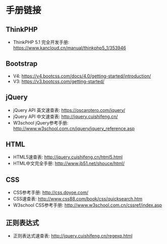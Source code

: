 # 手册链接

## ThinkPHP

- ThinkPHP 5.1 完全开发手册: https://www.kancloud.cn/manual/thinkphp5_1/353946

## Bootstrap

- V4: https://v4.bootcss.com/docs/4.0/getting-started/introduction/
- V3: https://v3.bootcss.com/getting-started/

## jQuery

- jQuery API 英文速查表: https://oscarotero.com/jquery/
- jQuery API 中文速查表: http://jquery.cuishifeng.cn/
- W3school jQuery参考手册: http://www.w3school.com.cn/jquery/jquery_reference.asp

## HTML

- HTML5速查表: http://jquery.cuishifeng.cn/html5.html
- HTML中文完全手册: http://www.jb51.net/shouce/html/

## CSS

- CSS参考手册: http://css.doyoe.com/
- CSS速查表: http://www.css88.com/book/css/quicksearch.htm
- W3school CSS参考手册: http://www.w3school.com.cn/cssref/index.asp

## 正则表达式

- 正则表达式速查表: http://jquery.cuishifeng.cn/regexp.html